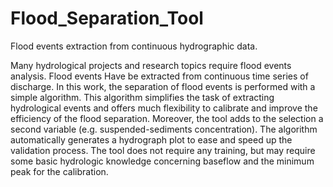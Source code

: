 # Flood_Separation_Tool
Flood events extraction from continuous hydrographic data.

Many hydrological projects and research topics require flood events analysis. Flood events Have be extracted from continuous time series of discharge. In this work, the separation of flood events is performed with a simple algorithm. This algorithm simplifies the task of extracting hydrological events and offers much flexibility to calibrate and improve the efficiency of the flood separation. Moreover, the tool adds to the selection a second variable (e.g. suspended-sediments concentration). The algorithm automatically generates a hydrograph plot to ease and speed up the validation process. The tool does not require any training, but may require some basic hydrologic knowledge concerning baseflow and the minimum peak for the calibration.
